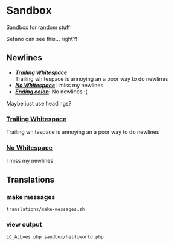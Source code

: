 # Sandbox

Sandbox for random stuff

Sefano can see this... right?!

## Newlines

* _**[Trailing Whitespace][nope]**_   
  Trailing whitespace is annoying an a poor way to do newlines
* _**[No Whitespace][nope]**_
  I miss my newlines
* _**[Ending colon][nope]**_:
  No newlines :(

Maybe just use headings?

### [Trailing Whitespace][nope]
Trailing whitespace is annoying an a poor way to do newlines

### [No Whitespace][nope]
I miss my newlines

[nope]: #nope

## Translations

### make messages

`translations/make-messages.sh`

### view output

`LC_ALL=es php sandbox/helloworld.php`
